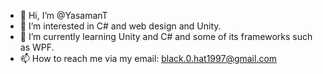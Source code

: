 - 👋 Hi, I’m @YasamanT
- 👀 I’m interested in C# and web design and Unity.
- 🌱 I’m currently learning Unity and C# and some of its frameworks such as WPF.
- 📫 How to reach me via my email: black.0.hat1997@gmail.com

<!---
YasamanT/YasamanT is a ✨ special ✨ repository because its `README.md` (this file) appears on your GitHub profile.
You can click the Preview link to take a look at your changes.
--->

